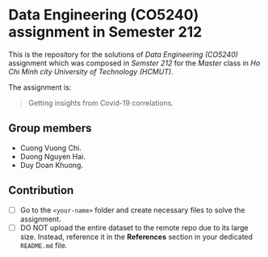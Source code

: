# Data Engineering (CO5240) assignment in Semester 212

This is the repository for the solutions of *Data Engineering (CO5240)* assignment which was composed in *Semster 212* for the *Master* class in *Ho Chi Minh city University of Technology (HCMUT)*.

The assignment is:
> Getting insights from Covid-19 correlations.

## Group members

- Cuong Vuong Chi.
- Duong Nguyen Hai.
- Duy Doan Khuong.

## Contribution

- [ ] Go to the `<your-name>` folder and create necessary files to solve the assignment.
- [ ] DO NOT upload the entire dataset to the remote repo due to its large size. Instead, reference it in the **References** section in your dedicated `README.md` file.
